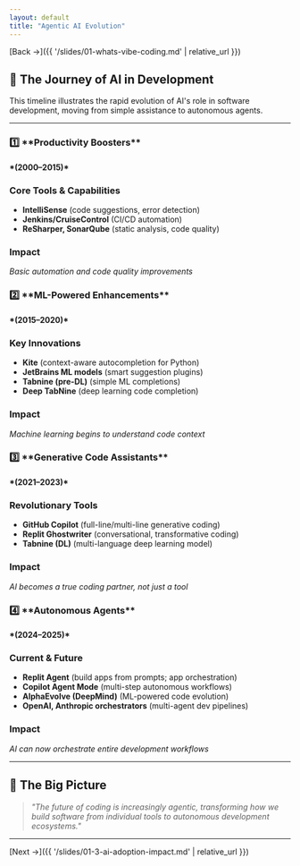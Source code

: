```yaml
---
layout: default
title: "Agentic AI Evolution"
---
```

[Back →]({{ '/slides/01-whats-vibe-coding.md' | relative_url }})

## 🚀 The Journey of AI in Development

This timeline illustrates the rapid evolution of AI's role in software development, moving from simple assistance to autonomous agents.

---

<div class="timeline-stage">
<h3>1️⃣ **Productivity Boosters**</h3>
<h4>*(2000–2015)*</h4>

### Core Tools & Capabilities
- **IntelliSense** (code suggestions, error detection)
- **Jenkins/CruiseControl** (CI/CD automation)
- **ReSharper, SonarQube** (static analysis, code quality)

### Impact
*Basic automation and code quality improvements*
</div>

<div class="timeline-stage">
<h3>2️⃣ **ML-Powered Enhancements**</h3>
<h4>*(2015–2020)*</h4>

### Key Innovations
- **Kite** (context-aware autocompletion for Python)
- **JetBrains ML models** (smart suggestion plugins)
- **Tabnine (pre-DL)** (simple ML completions)
- **Deep TabNine** (deep learning code completion)

### Impact
*Machine learning begins to understand code context*
</div>

<div class="timeline-stage">
<h3>3️⃣ **Generative Code Assistants**</h3>
<h4>*(2021–2023)*</h4>

### Revolutionary Tools
- **GitHub Copilot** (full-line/multi-line generative coding)
- **Replit Ghostwriter** (conversational, transformative coding)
- **Tabnine (DL)** (multi-language deep learning model)

### Impact
*AI becomes a true coding partner, not just a tool*
</div>

<div class="timeline-stage">
<h3>4️⃣ **Autonomous Agents**</h3>
<h4>*(2024–2025)*</h4>

### Current & Future
- **Replit Agent** (build apps from prompts; app orchestration)
- **Copilot Agent Mode** (multi-step autonomous workflows)
- **AlphaEvolve (DeepMind)** (ML-powered code evolution)
- **OpenAI, Anthropic orchestrators** (multi-agent dev pipelines)

### Impact
*AI can now orchestrate entire development workflows*
</div>

---

## 🎯 The Big Picture

> *"The future of coding is increasingly agentic, transforming how we build software from individual tools to autonomous development ecosystems."*

---

[Next →]({{ '/slides/01-3-ai-adoption-impact.md' | relative_url }})

